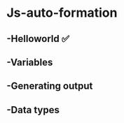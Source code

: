 # Js-auto-formation

## -Helloworld :white_check_mark:
## -Variables
## -Generating output
## -Data types
 
